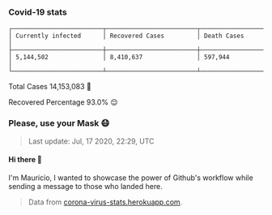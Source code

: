 
### Covid-19 stats

```
┌─────────────────────────┬─────────────────────────┬─────────────────────────┐
│ Currently infected      │ Recovered Cases         │ Death Cases             │
├─────────────────────────┼─────────────────────────┼─────────────────────────┤
│ 5,144,502               │ 8,410,637               │ 597,944                 │
└─────────────────────────┴─────────────────────────┴─────────────────────────┘
```

Total Cases 14,153,083 🦠

Recovered Percentage 93.0% 😌

### Please, use your Mask 😷

> Last update: Jul, 17 2020, 22:29, UTC

#### Hi there 👋
I'm Mauricio, I wanted to showcase the power of Github's workflow while sending a message to those who landed here.

> Data from [corona-virus-stats.herokuapp.com](https://corona-virus-stats.herokuapp.com/api/v1/cases/general-stats).
